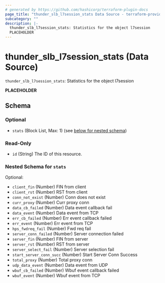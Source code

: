 ```yaml
---
# generated by https://github.com/hashicorp/terraform-plugin-docs
page_title: "thunder_slb_l7session_stats Data Source - terraform-provider-thunder"
subcategory: ""
description: |-
  thunder_slb_l7session_stats: Statistics for the object l7session
  PLACEHOLDER
---
```


# thunder_slb_l7session_stats (Data Source)

`thunder_slb_l7session_stats`: Statistics for the object l7session

__PLACEHOLDER__



<!-- schema generated by tfplugindocs -->
## Schema

### Optional

- `stats` (Block List, Max: 1) (see [below for nested schema](#nestedblock--stats))

### Read-Only

- `id` (String) The ID of this resource.

<a id="nestedblock--stats"></a>
### Nested Schema for `stats`

Optional:

- `client_fin` (Number) FIN from client
- `client_rst` (Number) RST from client
- `conn_not_exist` (Number) Conn does not exist
- `curr_proxy` (Number) Curr proxy conn
- `data_cb_failed` (Number) Data event callback fail
- `data_event` (Number) Data event from TCP
- `err_cb_failed` (Number) Err event callback failed
- `err_event` (Number) Err event from TCP
- `hps_fwdreq_fail` (Number) Fwd req fail
- `server_conn_failed` (Number) Server connection failed
- `server_fin` (Number) FIN from server
- `server_rst` (Number) RST from server
- `server_select_fail` (Number) Server selection fail
- `start_server_conn_succ` (Number) Start Server Conn Success
- `total_proxy` (Number) Total proxy conn
- `udp_data_event` (Number) Data event from UDP
- `wbuf_cb_failed` (Number) Wbuf event callback failed
- `wbuf_event` (Number) Wbuf event from TCP


